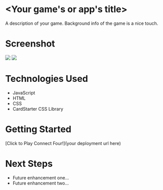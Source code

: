 # <Your game's or app's title>
A description of your game. Background info of the game is a nice touch.

# Screenshot

<img src="url to your image on imgur">
<img src="url to your image on imgur">

# Technologies Used

- JavaScript
- HTML
- CSS
- CardStarter CSS Library

# Getting Started

[Click to Play Connect Four!](your deployment url here)

# Next Steps

- Future enhancement one...
- Future enhancement two... 